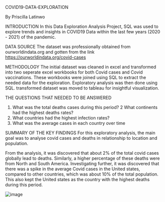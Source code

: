 COVID19-DATA-EXPLORATION

By Priscilla Latinwo


INTRODUCTION
In this Data Exploration Analysis Project, SQL was used to explore trends and insights in COVID19 Data within the last few years (2020 - 2021) of the pandemic.

DATA SOURCE
The dataset was professionally obtained from ourworldindata.org and gotten from the link https://ourworldindata.org/covid-cases

METHODOLOGY
The initial dataset was cleaned in excel and transformed into two seperate excel workbooks for both Covid cases and Covid vaccinations. 
These workbooks were joined using SQL to extract the needed data for the exploration. Exploratory analysis was then done using SQL. transformed dataset was moved to
tableau for insightful visualization.

THE QUESTIONS THAT NEEDED TO BE ANSWERED

1. What was the total deaths cases during this period?
2 What continents had the highest deaths rates?
3. What countries had the highest infection rates?
4. What was the average cases in each country over time

SUMMARY OF THE KEY FINDINGS
For this exploratory analysis, the main goal was to analyse covid cases and deaths in relationship to location and population.

From the analysis, it was discovered that about 2% of the total covid cases globally lead to deaths. Similarly, a higher percentage of these deaths were from North and South 
America. Investigating further, it was discovered that there was a spike in the average Covid cases in the United states, compared to other countries, which was about 10% of 
the total population. This also kept the United states as the country with the highest deaths during this period.




![image](https://user-images.githubusercontent.com/93530232/214538037-d7b3c713-2e28-4753-8b0d-cc8490b9a1b3.png)








